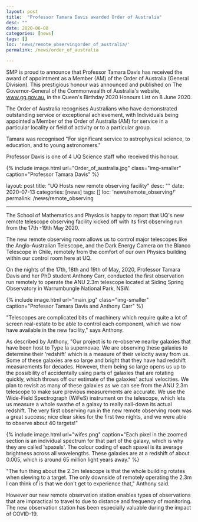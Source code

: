```yaml
---
layout: post
title:  "Professor Tamara Davis awarded Order of Australia"
desc: ""
date: 2020-06-08
categories: [news]
tags: []
loc: 'news/remote_observingorder_of_australia/'
permalink: /news/order_of_australia

---
```

SMP is proud to announce that Professor Tamara Davis has received the award of appointment as a Member (AM) of the Order of Australia (General Division). This prestigious honour was announced and published on The Governor-General of the Commonwealth of Australia's website, www.gg.gov.au, in the Queen's Birthday 2020 Honours List on 8 June 2020.

The Order of Australia recognises Australians who have demonstrated outstanding service or exceptional achievement, with Individuals being appointed a Member of the Order of Australia (AM) for service in a particular locality or field of activity or to a particular group.

Tamara was recognised "For significant service to astrophysical science, to education, and to young astronomers."

Professor Davis is one of 4 UQ Science staff who received this honour. 
 ​ ​

{% include image.html url="Order_of_australia.jpg" class="img-smaller" caption="Professor Tamara Davis" %}







layout: post
title:  "UQ Hosts new remote observing facility"
desc: ""
date: 2020-07-13
categories: [news]
tags: []
loc: 'news/remote_observing/'
permalink: /news/remote_observing

---



The School of Mathematics and Physics is happy to report that UQ's new remote
telescope observing facility kicked off with its first observing run from the 17th -19th May 2020.

The new remote observing room allows us to control major telescopes like the Anglo-Australian Telescope,
and the Dark Energy Camera on the Blanco Telescope in Chile, remotely from the comfort of our own Physics building
within our control room here at UQ.

On the nights of the 17th, 18th and 19th of May, 2020, Professor Tamara Davis and her PhD student Anthony Carr,
conducted the first observation run remotely to operate the ANU 2.3m telescope  located at Siding Spring Observatory
in Warrumbungle National Park, NSW.  ​ ​

{% include image.html url="main.jpg" class="img-smaller" caption="Professor Tamara Davis and Anthony Carr" %}



"Telescopes are complicated bits of machinery which require quite a lot of screen real-estate to be able to control
each component, which we now have available in the new facility," says Anthony.



As described by Anthony, "Our project is to re-observe nearby galaxies that have been host to Type Ia supernovae.
We are observing these galaxies to determine their 'redshift' which is a measure of their velocity away from us.
Some of these galaxies are so large and bright that they have had redshift measurements for decades. However, them
being so large opens us up to the possibility of accidentally using parts of galaxies that are rotating quickly,
which throws off our estimate of the galaxies' actual velocities. We plan to revisit as many of these galaxies as
we can see from the ANU 2.3m telescope to make sure previous measurements are accurate. We use the Wide-Field Spectrograph
(WiFeS) instrument on the telescope, which lets us measure a whole swathe of a galaxy to really nail-down its actual redshift.
The very first observing run in the new remote observing room was a great success; nice clear skies for the first two nights,
and we were able to observe about 40 targets!"


{% include image.html url="wifes.png" caption="Each pixel in the zoomed section is an individual spectrum for that part of the galaxy, which is why they are called 'spaxels'. The colour coding of each spaxel is its average brightness across all wavelengths. These galaxies are at a redshift of about 0.005, which is around 65 million light years away." %}


"The fun thing about the 2.3m telescope is that the whole building rotates when slewing to a target.
The only downside of remotely operating the 2.3m I can think of is that we don't get to experience that,"
Anthony said.

However our new remote observation station enables types of observations that are impractical to travel to due to
distance and frequency of monitoring.
The new observation station has been especially valuable during the impact of COVID-19.
